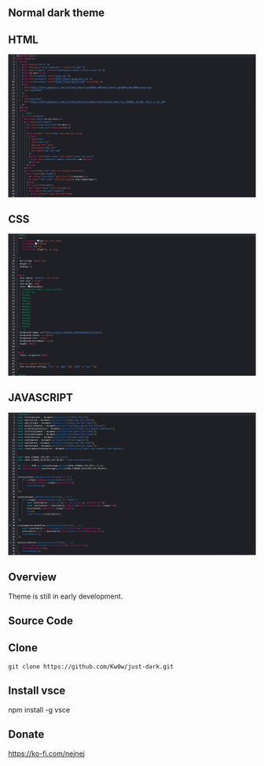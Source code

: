 ## Normal dark theme

## HTML

![html](/assets/snip1.PNG)

## CSS

![css](/assets/snip2.PNG)

## JAVASCRIPT

![js](/assets/snip3.PNG)

## Overview

Theme is still in early development.

## Source Code

## Clone

```
git clone https://github.com/Kw0w/just-dark.git
```

## Install vsce

npm install -g vsce

## Donate

https://ko-fi.com/nejnej
